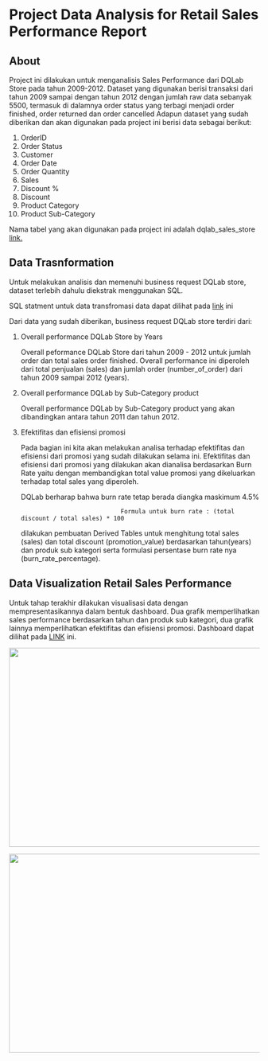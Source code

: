 # Project Data Analysis for Retail Sales Performance Report
## About

Project ini dilakukan untuk menganalisis Sales Performance dari DQLab Store pada tahun 2009-2012. Dataset yang digunakan berisi transaksi dari tahun 2009 sampai dengan tahun 2012 dengan jumlah raw data sebanyak 5500, termasuk di dalamnya order status yang terbagi menjadi order finished, order returned dan order cancelled
Adapun dataset yang sudah diberikan dan akan digunakan pada project ini berisi data sebagai berikut:
1.	OrderID
2.	Order Status
3.	Customer
4.	Order Date
5.	Order Quantity
6.	Sales
7.	Discount %
8.	Discount
9.	Product Category
10.	Product Sub-Category

Nama tabel yang akan digunakan pada project ini adalah dqlab_sales_store <a href="https://github.com/glalitaf/Project-Data-Analysis-for-Retail-Sales-Performance-Report/blob/main/Data/Dataset/dqlab_sales_store.xlsx">link.</a>

## Data Trasnformation
Untuk melakukan analisis dan memenuhi business request DQLab store, dataset terlebih dahulu diekstrak menggunakan SQL. 

SQL statment untuk data  transfromasi data dapat dilihat pada <a href="https://github.com/glalitaf/Project-Data-Analysis-for-Retail-Sales-Performance-Report/blob/main/Data%20Analysis%20using%20SQL">link</a> ini

Dari data yang sudah diberikan, business request DQLab store terdiri dari:

1. Overall performance DQLab Store by Years

    Overall peformance DQLab Store dari tahun 2009 - 2012 untuk jumlah order dan total sales order finished. Overall performance ini diperoleh dari total penjualan (sales) dan jumlah order (number_of_order) dari tahun 2009 sampai 2012 (years). 
 
2. Overall performance DQLab by Sub-Category product

    Overall performance DQLab by Sub-Category product yang akan dibandingkan antara tahun 2011 dan tahun 2012.
    
3. Efektifitas dan efisiensi promosi

    Pada bagian ini kita akan melakukan analisa terhadap efektifitas dan efisiensi dari promosi yang sudah dilakukan selama ini. Efektifitas dan efisiensi dari promosi yang dilakukan akan dianalisa berdasarkan Burn Rate yaitu dengan membandigkan total value promosi yang dikeluarkan terhadap total sales yang diperoleh.

    DQLab berharap bahwa burn rate tetap berada diangka maskimum 4.5%
   
                                   Formula untuk burn rate : (total discount / total sales) * 100
    dilakukan pembuatan Derived Tables untuk menghitung total sales (sales) dan total discount (promotion_value) berdasarkan tahun(years) dan produk sub kategori serta formulasi persentase burn rate nya (burn_rate_percentage).
    

## Data Visualization Retail Sales Performance 
Untuk tahap terakhir dilakukan visualisasi data dengan mempresentasikannya dalam bentuk dashboard.  Dua grafik memperlihatkan sales performance berdasarkan tahun dan produk sub kategori, dua grafik lainnya memperlihatkan efektifitas dan efisiensi promosi.  Dashboard dapat dilihat pada 
<a href="https://public.tableau.com/profile/griya.lalita.f#!/vizhome/SalesPerformanceDashboard_16171963851880/Dashboard1?publish=yes">LINK</a> ini.

<p align="center">
  <img src="https://user-images.githubusercontent.com/80236012/113165038-da816080-926b-11eb-8a5c-aa33d0f7b6c9.png"width="600" height="400">
</p>

<p align="center">
  <img src="https://github.com/glalitaf/Project-Data-Analysis-for-Retail-Sales-Performance-Report/assets/80236012/7f4700ad-2125-4636-9665-1840a0d9dd11.png"width="600" height="400">
</p>


     
